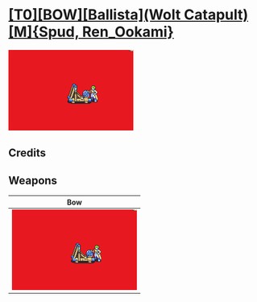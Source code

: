 # [\[T0\]\[BOW\]\[Ballista\]\(Wolt Catapult\)\[M\]{Spud, Ren_Ookami}](./)

<img src="./5.%20Bow%20(Ballista)/Bow_000.png" alt="[T0][BOW][Ballista](Wolt Catapult)[M]{Spud, Ren_Ookami} standing" />

## Credits



## Weapons


|Bow |
|  :---: |
| <img alt="Bow animation" src="./5.%20Bow%20(Ballista)/Bow.gif" /> |
